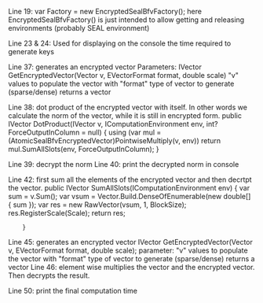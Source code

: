 Line 19: var Factory = new EncryptedSealBfvFactory();
here EncryptedSealBfvFactory() is just intended to allow getting and releasing environments (probably SEAL environment)

Line 23 & 24: Used for displaying on the console the time required to generate keys

Line 37: generates an encrypted vector
Parameters: IVector GetEncryptedVector(Vector<double> v, EVectorFormat format, double scale)
"v" values to populate the vector with
"format" type of vector to generate (sparse/dense)
returns a vector

Line 38: dot product of the encrypted vector with itself. In other words we calculate the norm of the vector, while it is still in encrypted form.
  public IVector DotProduct(IVector v, IComputationEnvironment env, int? ForceOutputInColumn = null)
        {
            using (var mul = (AtomicSealBfvEncryptedVector)PointwiseMultiply(v, env))
                return mul.SumAllSlots(env, ForceOutputInColumn);
        }

Line 39: decrypt the norm
Line 40: print the decrypted norm in console

Line 42: first sum all the elements of the encrypted vector and then decrtpt the vector.
 public IVector SumAllSlots(IComputationEnvironment env)
        {
            var sum = v.Sum();
            var vsum = Vector<double>.Build.DenseOfEnumerable(new double[] { sum });
            var res = new RawVector(vsum, 1, BlockSize);
            res.RegisterScale(Scale);
            return res;

        }

Line 45: generates an encrypted vector
IVector GetEncryptedVector(Vector<double> v, EVectorFormat format, double scale);
parameter:
"v" values to populate the vector with
"format" type of vector to generate (sparse/dense)
returns a vector
Line 46: element wise multiplies the vector and the encrypted vector. Then decrypts the result.

Line 50: print the final computation time